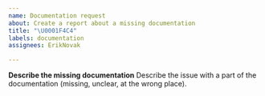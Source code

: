 ```yaml
---
name: Documentation request
about: Create a report about a missing documentation
title: "\U0001F4C4"
labels: documentation
assignees: ErikNovak

---
```


**Describe the missing documentation**
Describe the issue with a part of the documentation (missing, unclear, at the wrong place).
